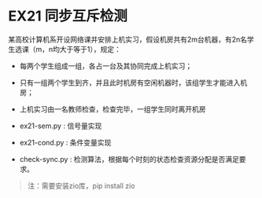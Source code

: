 # EX21 同步互斥检测
某高校计算机系开设网络课并安排上机实习，假设机房共有2m台机器，有2n名学生选课（m，n均大于等于1），规定：

- 每两个学生组成一组，各占一台及其协同完成上机实习；
- 只有一组两个学生到齐，并且此时机房有空闲机器时，该组学生才能进入机房；
- 上机实习由一名教师检查，检查完毕，一组学生同时离开机房

- ex21-sem.py : 信号量实现
- ex21-cond.py : 条件变量实现
- check-sync.py : 检测算法，根据每个时刻的状态检查资源分配是否满足要求。

> 注：需要安装zio库，pip install zio
